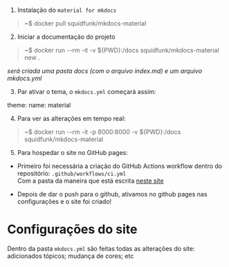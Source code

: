 1. Instalação do `material for mkdocs`

> ~$ docker pull squidfunk/mkdocs-material

2. Iniciar a documentação do projeto

> ~$ docker run --rm -it -v ${PWD}:/docs squidfunk/mkdocs-material new .

_será criada uma pasta docs (com o arquivo index.md) e um arquivo mkdocs.yml_

3. Par ativar o tema, o `mkdocs.yml` começará assim:

theme:
  name: material

4. Para ver as alterações em tempo real:

> ~$ docker run --rm -it -p 8000:8000 -v ${PWD}:/docs squidfunk/mkdocs-material

5. Para hospedar o site no GitHub pages:

- Primeiro foi necessária a criação do GitHub Actions workflow dentro do repositório: `.github/workflows/ci.yml`  
Com a pasta da maneira que está escrita [neste site](https://squidfunk.github.io/mkdocs-material/publishing-your-site/)

- Depois de dar o push para o github, ativamos no github pages nas configurações e o site foi criado!


# Configurações do site 

Dentro da pasta `mkdocs.yml` são feitas todas as alterações do site: adicionados tópicos; mudança de cores; etc

